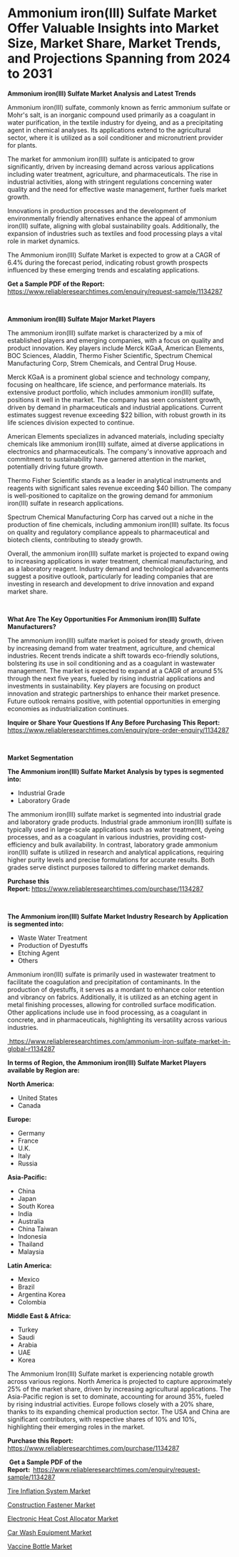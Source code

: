<p><h1>Ammonium iron(III) Sulfate Market Offer Valuable Insights into Market Size, Market Share, Market Trends, and Projections Spanning from 2024 to 2031</h1></p><p><strong>Ammonium iron(III) Sulfate Market Analysis and Latest Trends</strong></p>
<p><p>Ammonium iron(III) sulfate, commonly known as ferric ammonium sulfate or Mohr's salt, is an inorganic compound used primarily as a coagulant in water purification, in the textile industry for dyeing, and as a precipitating agent in chemical analyses. Its applications extend to the agricultural sector, where it is utilized as a soil conditioner and micronutrient provider for plants.</p><p>The market for ammonium iron(III) sulfate is anticipated to grow significantly, driven by increasing demand across various applications including water treatment, agriculture, and pharmaceuticals. The rise in industrial activities, along with stringent regulations concerning water quality and the need for effective waste management, further fuels market growth. </p><p>Innovations in production processes and the development of environmentally friendly alternatives enhance the appeal of ammonium iron(III) sulfate, aligning with global sustainability goals. Additionally, the expansion of industries such as textiles and food processing plays a vital role in market dynamics. </p><p>The Ammonium iron(III) Sulfate Market is expected to grow at a CAGR of 6.4% during the forecast period, indicating robust growth prospects influenced by these emerging trends and escalating applications.</p></p>
<p><strong>Get a Sample PDF of the Report:&nbsp;</strong> <a href="https://www.reliableresearchtimes.com/enquiry/request-sample/1134287?utm_campaign=1266&utm_medium=2&utm_source=Github&utm_content=ia&utm_term=08102024&utm_id=ammonium-ironiii-sulfate">https://www.reliableresearchtimes.com/enquiry/request-sample/1134287</a></p>
<p>&nbsp;</p>
<p><strong>Ammonium iron(III) Sulfate Major Market Players</strong></p>
<p><p>The ammonium iron(III) sulfate market is characterized by a mix of established players and emerging companies, with a focus on quality and product innovation. Key players include Merck KGaA, American Elements, BOC Sciences, Aladdin, Thermo Fisher Scientific, Spectrum Chemical Manufacturing Corp, Strem Chemicals, and Central Drug House.</p><p>Merck KGaA is a prominent global science and technology company, focusing on healthcare, life science, and performance materials. Its extensive product portfolio, which includes ammonium iron(III) sulfate, positions it well in the market. The company has seen consistent growth, driven by demand in pharmaceuticals and industrial applications. Current estimates suggest revenue exceeding $22 billion, with robust growth in its life sciences division expected to continue.</p><p>American Elements specializes in advanced materials, including specialty chemicals like ammonium iron(III) sulfate, aimed at diverse applications in electronics and pharmaceuticals. The company's innovative approach and commitment to sustainability have garnered attention in the market, potentially driving future growth.</p><p>Thermo Fisher Scientific stands as a leader in analytical instruments and reagents with significant sales revenue exceeding $40 billion. The company is well-positioned to capitalize on the growing demand for ammonium iron(III) sulfate in research applications.</p><p>Spectrum Chemical Manufacturing Corp has carved out a niche in the production of fine chemicals, including ammonium iron(III) sulfate. Its focus on quality and regulatory compliance appeals to pharmaceutical and biotech clients, contributing to steady growth.</p><p>Overall, the ammonium iron(III) sulfate market is projected to expand owing to increasing applications in water treatment, chemical manufacturing, and as a laboratory reagent. Industry demand and technological advancements suggest a positive outlook, particularly for leading companies that are investing in research and development to drive innovation and expand market share.</p></p>
<p>&nbsp;</p>
<p><strong>What Are The Key Opportunities For Ammonium iron(III) Sulfate Manufacturers?</strong></p>
<p><p>The ammonium iron(III) sulfate market is poised for steady growth, driven by increasing demand from water treatment, agriculture, and chemical industries. Recent trends indicate a shift towards eco-friendly solutions, bolstering its use in soil conditioning and as a coagulant in wastewater management. The market is expected to expand at a CAGR of around 5% through the next five years, fueled by rising industrial applications and investments in sustainability. Key players are focusing on product innovation and strategic partnerships to enhance their market presence. Future outlook remains positive, with potential opportunities in emerging economies as industrialization continues.</p></p>
<p><strong>Inquire or Share Your Questions If Any Before Purchasing This Report:</strong> <a href="https://www.reliableresearchtimes.com/enquiry/pre-order-enquiry/1134287?utm_campaign=1266&utm_medium=2&utm_source=Github&utm_content=ia&utm_term=08102024&utm_id=ammonium-ironiii-sulfate">https://www.reliableresearchtimes.com/enquiry/pre-order-enquiry/1134287</a></p>
<p>&nbsp;</p>
<p><strong>Market Segmentation</strong></p>
<p><strong>The Ammonium iron(III) Sulfate Market Analysis by types is segmented into:</strong></p>
<p><ul><li>Industrial Grade</li><li>Laboratory Grade</li></ul></p>
<p><p>The ammonium iron(III) sulfate market is segmented into industrial grade and laboratory grade products. Industrial grade ammonium iron(III) sulfate is typically used in large-scale applications such as water treatment, dyeing processes, and as a coagulant in various industries, providing cost-efficiency and bulk availability. In contrast, laboratory grade ammonium iron(III) sulfate is utilized in research and analytical applications, requiring higher purity levels and precise formulations for accurate results. Both grades serve distinct purposes tailored to differing market demands.</p></p>
<p><strong>Purchase this Report:&nbsp;</strong><a href="https://www.reliableresearchtimes.com/purchase/1134287?utm_campaign=1266&utm_medium=2&utm_source=Github&utm_content=ia&utm_term=08102024&utm_id=ammonium-ironiii-sulfate">https://www.reliableresearchtimes.com/purchase/1134287</a></p>
<p>&nbsp;</p>
<p><strong>The Ammonium iron(III) Sulfate Market Industry Research by Application is segmented into:</strong></p>
<p><ul><li>Waste Water Treatment</li><li>Production of Dyestuffs</li><li>Etching Agent</li><li>Others</li></ul></p>
<p><p>Ammonium iron(III) sulfate is primarily used in wastewater treatment to facilitate the coagulation and precipitation of contaminants. In the production of dyestuffs, it serves as a mordant to enhance color retention and vibrancy on fabrics. Additionally, it is utilized as an etching agent in metal finishing processes, allowing for controlled surface modification. Other applications include use in food processing, as a coagulant in concrete, and in pharmaceuticals, highlighting its versatility across various industries.</p></p>
<p><a href="https://www.reliableresearchtimes.com/ammonium-iron-sulfate-market-in-global-r1134287?utm_campaign=1266&utm_medium=2&utm_source=Github&utm_content=ia&utm_term=08102024&utm_id=ammonium-ironiii-sulfate">&nbsp;https://www.reliableresearchtimes.com/ammonium-iron-sulfate-market-in-global-r1134287</a></p>
<p><strong>In terms of Region, the Ammonium iron(III) Sulfate Market Players available by Region are:</strong></p>
<p>
    <p> <strong> North America: </strong>
        <ul>
            <li>United States</li>
            <li>Canada</li>
        </ul>
        </p> 
    <p> <strong> Europe: </strong>
        <ul>
            <li>Germany</li>
            <li>France</li>
            <li>U.K.</li>
            <li>Italy</li>
            <li>Russia</li>
        </ul>
        </p> 
    <p> <strong> Asia-Pacific: </strong>
        <ul>
            <li>China</li>
            <li>Japan</li>
            <li>South Korea</li>
            <li>India</li>
            <li>Australia</li>
            <li>China Taiwan</li>
            <li>Indonesia</li>
            <li>Thailand</li>
            <li>Malaysia</li>
        </ul>
        </p> 
    <p> <strong> Latin America: </strong>
        <ul>
            <li>Mexico</li>
            <li>Brazil</li>
            <li>Argentina Korea</li>
            <li>Colombia</li>
        </ul>
        </p> 
    <p> <strong> Middle East & Africa: </strong>
        <ul>
            <li>Turkey</li>
            <li>Saudi</li>
            <li>Arabia</li>
            <li>UAE</li>
            <li>Korea</li>
        </ul>
    </p>
    </p>
<p><p>The Ammonium Iron(III) Sulfate market is experiencing notable growth across various regions. North America is projected to capture approximately 25% of the market share, driven by increasing agricultural applications. The Asia-Pacific region is set to dominate, accounting for around 35%, fueled by rising industrial activities. Europe follows closely with a 20% share, thanks to its expanding chemical production sector. The USA and China are significant contributors, with respective shares of 10% and 10%, highlighting their emerging roles in the market.</p></p>
<p><strong>Purchase this Report: </strong><a href="https://www.reliableresearchtimes.com/purchase/1134287?utm_campaign=1266&utm_medium=2&utm_source=Github&utm_content=ia&utm_term=08102024&utm_id=ammonium-ironiii-sulfate">https://www.reliableresearchtimes.com/purchase/1134287</a></p>
<p>&nbsp;<strong>Get a Sample PDF of the Report:&nbsp;&nbsp;</strong><a href="https://www.reliableresearchtimes.com/enquiry/request-sample/1134287?utm_campaign=1266&utm_medium=2&utm_source=Github&utm_content=ia&utm_term=08102024&utm_id=ammonium-ironiii-sulfate">https://www.reliableresearchtimes.com/enquiry/request-sample/1134287</a></p>
<p><strong></strong></p>
<p><p><a href="https://www.linkedin.com/pulse/tire-inflation-system-market-penetration-strategies-untapped-4ulne?utm_campaign=1266&utm_medium=2&utm_source=Github&utm_content=ia&utm_term=08102024&utm_id=ammonium-ironiii-sulfate">Tire Inflation System Market</a></p><p><a href="https://www.linkedin.com/pulse/construction-fastener-spectrum-usage-patterns-sector-evolution-yghse?utm_campaign=1266&utm_medium=2&utm_source=Github&utm_content=ia&utm_term=08102024&utm_id=ammonium-ironiii-sulfate">Construction Fastener Market</a></p><p><a href="https://www.linkedin.com/pulse/competitive-intelligence-electronic-heat-cost-allocator-jwfke?utm_campaign=1266&utm_medium=2&utm_source=Github&utm_content=ia&utm_term=08102024&utm_id=ammonium-ironiii-sulfate">Electronic Heat Cost Allocator Market</a></p><p><a href="https://www.linkedin.com/pulse/car-wash-equipment-market-transformation-comparative-analysis-vhume?utm_campaign=1266&utm_medium=2&utm_source=Github&utm_content=ia&utm_term=08102024&utm_id=ammonium-ironiii-sulfate">Car Wash Equipment Market</a></p><p><a href="https://www.linkedin.com/pulse/vaccine-bottle-market-evolution-future-outlook-forecasting-industry-1swrf?utm_campaign=1266&utm_medium=2&utm_source=Github&utm_content=ia&utm_term=08102024&utm_id=ammonium-ironiii-sulfate">Vaccine Bottle Market</a></p></p>